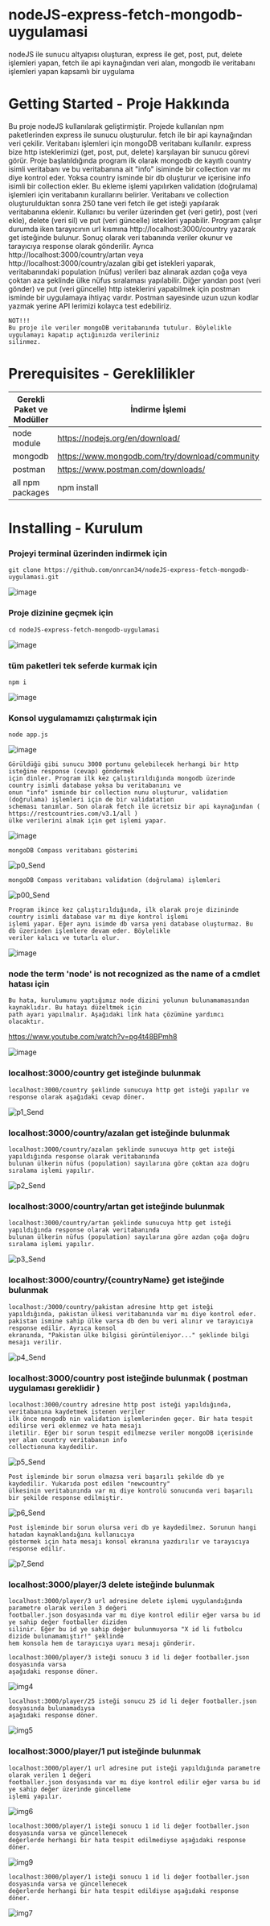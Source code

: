 # nodeJS-express-fetch-mongodb-uygulamasi
nodeJS ile sunucu altyapısı oluşturan, express ile get, post, put, delete işlemleri yapan, fetch ile api kaynağından veri alan, mongodb ile veritabanı işlemleri yapan kapsamlı bir uygulama 

# Getting Started - Proje Hakkında
Bu proje nodeJS kullanılarak geliştirmiştir. Projede kullanılan npm paketlerinden express ile sunucu oluşturulur. fetch ile bir api kaynağından veri çekilir. Veritabanı işlemleri için mongoDB veritabanı kullanılır. express bize http isteklerimizi (get, post, put, delete) karşılayan bir sunucu görevi görür. Proje başlatıldığında program ilk olarak mongodb de kayıtlı country isimli veritabanı ve bu veritabanına ait "info" isiminde bir collection var mı diye kontrol eder. Yoksa country isminde bir db oluşturur ve içerisine info isimli bir collection ekler. Bu ekleme işlemi yapılırken validation (doğrulama) işlemleri için veritabanın kurallarını belirler. Veritabanı ve collection oluşturulduktan sonra 250 tane veri fetch ile get isteği yapılarak veritabanına eklenir. Kullanıcı bu veriler üzerinden get (veri getir), post (veri ekle), delete (veri sil) ve put (veri güncelle) istekleri yapabilir. Program çalışır durumda iken tarayıcının url kısmına http://localhost:3000/country yazarak get isteğinde bulunur. Sonuç olarak veri tabanında veriler okunur ve tarayıcıya response olarak gönderilir. Ayrıca http://localhost:3000/country/artan veya http://localhost:3000/country/azalan gibi get istekleri yaparak, veritabanındaki population (nüfus) verileri baz alınarak azdan çoğa veya çoktan aza şeklinde ülke nüfus sıralaması yapılabilir. Diğer yandan post (veri gönder) ve put (veri güncelle) http isteklerini yapabilmek için postman isminde bir uygulamaya ihtiyaç vardır. Postman sayesinde uzun uzun kodlar yazmak yerine API lerimizi kolayca test edebiliriz.
```
NOT!!!
Bu proje ile veriler mongoDB veritabanında tutulur. Böylelikle uygulamayı kapatıp açtığınızda verileriniz 
silinmez.
```

# Prerequisites - Gereklilikler
| Gerekli Paket ve Modüller | İndirme İşlemi |
| ------ | ------ |
| node module | https://nodejs.org/en/download/ |
| mongodb | https://www.mongodb.com/try/download/community |
| postman | https://www.postman.com/downloads/ |
| all npm packages | npm install |

# Installing - Kurulum

### Projeyi terminal üzerinden indirmek için
```
git clone https://github.com/onrcan34/nodeJS-express-fetch-mongodb-uygulamasi.git
```
![image](https://user-images.githubusercontent.com/64845818/183238138-9e5d453a-25d8-48b2-aac5-2b321be67c2f.png)

### Proje dizinine geçmek için
```
cd nodeJS-express-fetch-mongodb-uygulamasi
```
![image](https://user-images.githubusercontent.com/64845818/183238157-11d237db-8671-45c7-b995-8f57240cc90c.png)

### tüm paketleri tek seferde kurmak için
```
npm i
```
![image](https://user-images.githubusercontent.com/64845818/183238232-175209ae-2cab-41b5-a612-cd742d55fcc4.png)


### Konsol uygulamamızı çalıştırmak için
```
node app.js 
```
![image](https://user-images.githubusercontent.com/64845818/183238271-346f6612-99bc-4d91-862c-e6c89595c4c3.png)

```
Görüldüğü gibi sunucu 3000 portunu gelebilecek herhangi bir http isteğine response (cevap) göndermek
için dinler. Program ilk kez çalıştırıldığında mongodb üzerinde country isimli database yoksa bu veritabanını ve 
onun "info" isminde bir collection nunu oluşturur, validation (doğrulama) işlemleri için de bir validatation
scheması tanımlar. Son olarak fetch ile ücretsiz bir api kaynağından ( https://restcountries.com/v3.1/all ) 
ülke verilerini almak için get işlemi yapar.
```

![image](https://user-images.githubusercontent.com/64845818/183238471-5ab19db9-8974-473e-8112-0c3a488bae1a.png)

```
mongoDB Compass veritabanı gösterimi 
```
![p0_Send](https://user-images.githubusercontent.com/64845818/183240884-3d736014-70f6-47c4-902f-93d6753caee1.png)

```
mongoDB Compass veritabanı validation (doğrulama) işlemleri 
```
![p00_Send](https://user-images.githubusercontent.com/64845818/183240908-cbb762f8-1e21-4652-be31-cf3a899be561.png)


```
Program ikince kez çalıştırıldığında, ilk olarak proje dizininde country isimli database var mı diye kontrol işlemi
işlemi yapar. Eğer aynı isimde db varsa yeni database oluşturmaz. Bu db üzerinden işlemlere devam eder. Böylelikle
veriler kalıcı ve tutarlı olur.

```
![image](https://user-images.githubusercontent.com/64845818/183238597-bd49dd69-ef1a-4612-b008-08cc8823aa3e.png)


### node the term 'node' is not recognized as the name of a cmdlet hatası için
```
Bu hata, kurulumunu yaptığımız node dizini yolunun bulunamamasından kaynaklıdır. Bu hatayı düzeltmek için 
path ayarı yapılmalır. Aşağıdaki link hata çözümüne yardımcı olacaktır.
```
https://www.youtube.com/watch?v=pg4t48BPmh8

![image](https://user-images.githubusercontent.com/64845818/182600071-969bdf3d-a88f-4469-ad54-01ad1fe8edf4.png)


### localhost:3000/country get isteğinde bulunmak
```
localhost:3000/country şeklinde sunucuya http get isteği yapılır ve response olarak aşağıdaki cevap döner. 
```
![p1_Send](https://user-images.githubusercontent.com/64845818/183239143-9ff8cebd-8baf-4a20-b885-b96eb1597ac1.png)


### localhost:3000/country/azalan get isteğinde bulunmak
```
localhost:3000/country/azalan şeklinde sunucuya http get isteği yapıldığında response olarak veritabanında
bulunan ülkerin nüfus (population) sayılarına göre çoktan aza doğru sıralama işlemi yapılır.
```
![p2_Send](https://user-images.githubusercontent.com/64845818/183239750-18cf1eed-c3b2-4d3f-993d-5670b2c20e17.png)

### localhost:3000/country/artan get isteğinde bulunmak
```
localhost:3000/country/artan şeklinde sunucuya http get isteği yapıldığında response olarak veritabanında
bulunan ülkerin nüfus (population) sayılarına göre azdan çoğa doğru sıralama işlemi yapılır.
```
![p3_Send](https://user-images.githubusercontent.com/64845818/183239761-1d926825-b027-44d5-8bbf-353d01744008.png)


### localhost:3000/country/{countryName} get isteğinde bulunmak
```
localhost:/3000/country/pakistan adresine http get isteği yapıldığında, pakistan ülkesi veritabanında var mı diye kontrol eder.
pakistan ismine sahip ülke varsa db den bu veri alınır ve tarayıcıya response edilir. Ayrıca konsol
ekranında, "Pakistan ülke bilgisi görüntüleniyor..." şeklinde bilgi mesajı verilir.
```

![p4_Send](https://user-images.githubusercontent.com/64845818/183241584-ed2a3695-f255-4b08-b0e9-ddb3ea13a706.png)


### localhost:3000/country post isteğinde bulunmak ( postman uygulaması gereklidir )
```
localhost:3000/country adresine http post isteği yapıldığında, veritabanına kaydetmek istenen veriler
ilk önce mongodb nin validation işlemlerinden geçer. Bir hata tespit edilirse veri eklenmez ve hata mesajı
iletilir. Eğer bir sorun tespit edilmezse veriler mongoDB içerisinde yer alan country veritabanın info
collectionuna kaydedilir.
```

![p5_Send](https://user-images.githubusercontent.com/64845818/183245988-7f77974c-18da-4eb7-8a24-0b26ec760406.png)

```
Post işleminde bir sorun olmazsa veri başarılı şekilde db ye kaydedilir. Yukarıda post edilen "newcountry"
ülkesinin veritabınında var mı diye kontrolü sonucunda veri başarılı bir şekilde response edilmiştir.
```

![p6_Send](https://user-images.githubusercontent.com/64845818/183246052-0ab815aa-1cb3-4f18-892e-8735779b4e22.png)

```
Post işleminde bir sorun olursa veri db ye kaydedilmez. Sorunun hangi hatadan kaynaklandığını kullanıcıya
göstermek için hata mesajı konsol ekranına yazdırılır ve tarayıcıya response edilir.
```

![p7_Send](https://user-images.githubusercontent.com/64845818/183246127-109ae85e-3344-4b5c-b8bb-96c8ed2bcb24.png)


### localhost:3000/player/3 delete isteğinde bulunmak
```
localhost:3000/player/3 url adresine delete işlemi uygulandığında parametre olarak verilen 3 değeri 
footballer.json dosyasında var mı diye kontrol edilir eğer varsa bu id ye sahip değer footballer diziden
silinir. Eğer bu id ye sahip değer bulunmuyorsa "X id li futbolcu dizide bulunamamıştır!" şeklinde
hem konsola hem de tarayıcıya uyarı mesajı gönderir.
```

```
localhost:3000/player/3 isteği sonucu 3 id li değer footballer.json dosyasında varsa 
aşağıdaki response döner.
```
![img4](https://user-images.githubusercontent.com/64845818/182622889-e979f6c4-32a0-4995-b6e3-6231877e6db8.PNG)

```
localhost:3000/player/25 isteği sonucu 25 id li değer footballer.json dosyasında bulunamadıysa
aşağıdaki response döner.
```
![img5](https://user-images.githubusercontent.com/64845818/182624216-fe10a45d-a098-413c-a82e-fa04ca6e14a7.PNG)

### localhost:3000/player/1 put isteğinde bulunmak
```
localhost:3000/player/1 url adresine put isteği yapıldığında parametre olarak verilen 1 değeri 
footballer.json dosyasında var mı diye kontrol edilir eğer varsa bu id ye sahip değer üzerinde güncelleme
işlemi yapılır.
```

![img6](https://user-images.githubusercontent.com/64845818/182629803-3e686f89-3c95-4b1e-82df-bee0d85b4618.PNG)

```
localhost:3000/player/1 isteği sonucu 1 id li değer footballer.json dosyasında varsa ve güncellenecek 
değerlerde herhangi bir hata tespit edilmediyse aşağıdaki response döner.
```

![img9](https://user-images.githubusercontent.com/64845818/182630265-4016d5d7-646d-44f6-a673-8e30caebde59.PNG)

```
localhost:3000/player/1 isteği sonucu 1 id li değer footballer.json dosyasında varsa ve güncellenecek 
değerlerde herhangi bir hata tespit edildiyse aşağıdaki response döner.
```
![img7](https://user-images.githubusercontent.com/64845818/182631028-749385c3-d999-49df-add2-6e065a68e1de.PNG)







